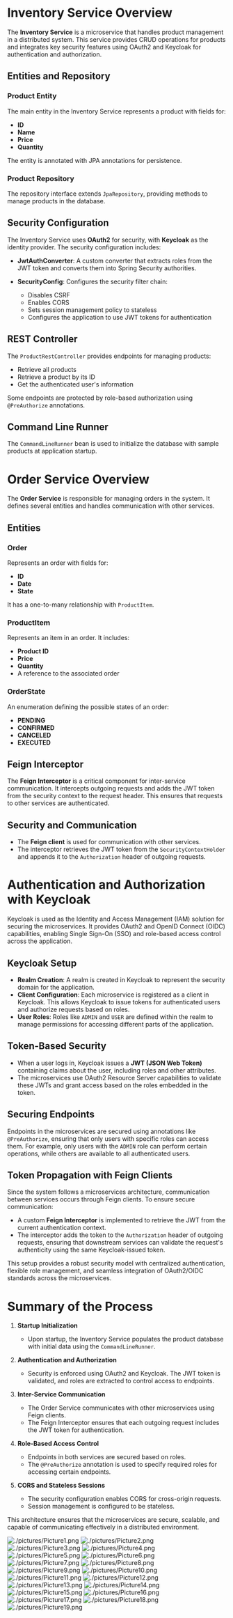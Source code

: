 # Inventory Service Overview

The **Inventory Service** is a microservice that handles product management in a distributed system. This service provides CRUD operations for products and integrates key security features using OAuth2 and Keycloak for authentication and authorization.

## Entities and Repository

### Product Entity
The main entity in the Inventory Service represents a product with fields for:
- **ID**
- **Name**
- **Price**
- **Quantity**

The entity is annotated with JPA annotations for persistence.

### Product Repository
The repository interface extends `JpaRepository`, providing methods to manage products in the database.

## Security Configuration

The Inventory Service uses **OAuth2** for security, with **Keycloak** as the identity provider. The security configuration includes:

- **JwtAuthConverter**: A custom converter that extracts roles from the JWT token and converts them into Spring Security authorities.

- **SecurityConfig**: Configures the security filter chain:
  - Disables CSRF
  - Enables CORS
  - Sets session management policy to stateless
  - Configures the application to use JWT tokens for authentication

## REST Controller

The `ProductRestController` provides endpoints for managing products:

- Retrieve all products
- Retrieve a product by its ID
- Get the authenticated user's information

Some endpoints are protected by role-based authorization using `@PreAuthorize` annotations.

## Command Line Runner

The `CommandLineRunner` bean is used to initialize the database with sample products at application startup.

# Order Service Overview

The **Order Service** is responsible for managing orders in the system. It defines several entities and handles communication with other services.

## Entities

### Order
Represents an order with fields for:
- **ID**
- **Date**
- **State**

It has a one-to-many relationship with `ProductItem`.

### ProductItem
Represents an item in an order. It includes:
- **Product ID**
- **Price**
- **Quantity**
- A reference to the associated order

### OrderState
An enumeration defining the possible states of an order:
- **PENDING**
- **CONFIRMED**
- **CANCELED**
- **EXECUTED**

## Feign Interceptor

The **Feign Interceptor** is a critical component for inter-service communication. It intercepts outgoing requests and adds the JWT token from the security context to the request header. This ensures that requests to other services are authenticated.

## Security and Communication

- The **Feign client** is used for communication with other services.
- The interceptor retrieves the JWT token from the `SecurityContextHolder` and appends it to the `Authorization` header of outgoing requests.

# Authentication and Authorization with Keycloak

Keycloak is used as the Identity and Access Management (IAM) solution for securing the microservices. It provides OAuth2 and OpenID Connect (OIDC) capabilities, enabling Single Sign-On (SSO) and role-based access control across the application.

## Keycloak Setup

- **Realm Creation**: A realm is created in Keycloak to represent the security domain for the application.
- **Client Configuration**: Each microservice is registered as a client in Keycloak. This allows Keycloak to issue tokens for authenticated users and authorize requests based on roles.
- **User Roles**: Roles like `ADMIN` and `USER` are defined within the realm to manage permissions for accessing different parts of the application.

## Token-Based Security

- When a user logs in, Keycloak issues a **JWT (JSON Web Token)** containing claims about the user, including roles and other attributes.
- The microservices use OAuth2 Resource Server capabilities to validate these JWTs and grant access based on the roles embedded in the token.

## Securing Endpoints

Endpoints in the microservices are secured using annotations like `@PreAuthorize`, ensuring that only users with specific roles can access them. For example, only users with the `ADMIN` role can perform certain operations, while others are available to all authenticated users.

## Token Propagation with Feign Clients

Since the system follows a microservices architecture, communication between services occurs through Feign clients. To ensure secure communication:

- A custom **Feign Interceptor** is implemented to retrieve the JWT from the current authentication context.
- The interceptor adds the token to the `Authorization` header of outgoing requests, ensuring that downstream services can validate the request's authenticity using the same Keycloak-issued token.

This setup provides a robust security model with centralized authentication, flexible role management, and seamless integration of OAuth2/OIDC standards across the microservices.

# Summary of the Process

1. **Startup Initialization**
   - Upon startup, the Inventory Service populates the product database with initial data using the `CommandLineRunner`.

2. **Authentication and Authorization**
   - Security is enforced using OAuth2 and Keycloak. The JWT token is validated, and roles are extracted to control access to endpoints.

3. **Inter-Service Communication**
   - The Order Service communicates with other microservices using Feign clients.
   - The Feign Interceptor ensures that each outgoing request includes the JWT token for authentication.

4. **Role-Based Access Control**
   - Endpoints in both services are secured based on roles.
   - The `@PreAuthorize` annotation is used to specify required roles for accessing certain endpoints.

5. **CORS and Stateless Sessions**
   - The security configuration enables CORS for cross-origin requests.
   - Session management is configured to be stateless.

This architecture ensures that the microservices are secure, scalable, and capable of communicating effectively in a distributed environment.

![./pictures/Picture1.png](./pictures/Picture1.png)
![./pictures/Picture2.png](./pictures/Picture2.png)
![./pictures/Picture3.png](./pictures/Picture3.png)
![./pictures/Picture4.png](./pictures/Picture4.png)
![./pictures/Picture5.png](./pictures/Picture5.png)
![./pictures/Picture6.png](./pictures/Picture6.png)
![./pictures/Picture7.png](./pictures/Picture7.png)
![./pictures/Picture8.png](./pictures/Picture8.png)
![./pictures/Picture9.png](./pictures/Picture9.png)
![./pictures/Picture10.png](./pictures/Picture10.png)
![./pictures/Picture11.png](./pictures/Picture11.png)
![./pictures/Picture12.png](./pictures/Picture12.png)
![./pictures/Picture13.png](./pictures/Picture13.png)
![./pictures/Picture14.png](./pictures/Picture14.png)
![./pictures/Picture15.png](./pictures/Picture15.png)
![./pictures/Picture16.png](./pictures/Picture16.png)
![./pictures/Picture17.png](./pictures/Picture17.png)
![./pictures/Picture18.png](./pictures/Picture18.png)
![./pictures/Picture19.png](./pictures/Picture19.png)

